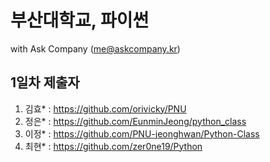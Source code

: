 # 부산대학교, 파이썬

with Ask Company (me@askcompany.kr)

## 1일차 제출자

1. 김효* : https://github.com/orivicky/PNU
1. 정은* : https://github.com/EunminJeong/python_class
1. 이정* : https://github.com/PNU-jeonghwan/Python-Class
1. 최현* : https://github.com/zer0ne19/Python

